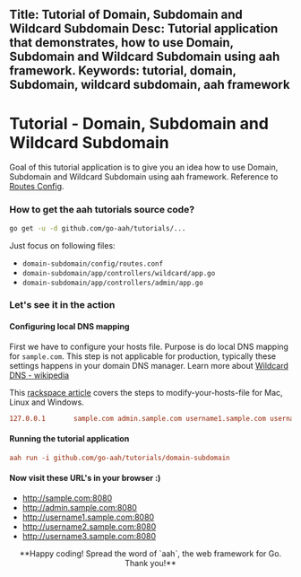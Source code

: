 Title: Tutorial of Domain, Subdomain and Wildcard Subdomain
Desc: Tutorial application that demonstrates, how to use Domain, Subdomain and Wildcard Subdomain using aah framework.
Keywords: tutorial, domain, Subdomain, wildcard subdomain, aah framework
---
# Tutorial - Domain, Subdomain and Wildcard Subdomain

Goal of this tutorial application is to give you an idea how to use Domain, Subdomain and Wildcard Subdomain using aah framework. Reference to [Routes Config](/routes-config.html).

### How to get the aah tutorials source code?

```bash
go get -u -d github.com/go-aah/tutorials/...
```

Just focus on following files:

  * `domain-subdomain/config/routes.conf`
  * `domain-subdomain/app/controllers/wildcard/app.go`
  * `domain-subdomain/app/controllers/admin/app.go`

### Let's see it in the action

#### Configuring local DNS mapping
First we have to configure your hosts file. Purpose is do local DNS mapping for `sample.com`. This step is not applicable for production, typically these settings happens in your domain DNS manager. Learn more about [Wildcard DNS - wikipedia](https://en.wikipedia.org/wiki/Wildcard_DNS_record)

This [rackspace article](https://support.rackspace.com/how-to/modify-your-hosts-file/) covers the steps to modify-your-hosts-file for Mac, Linux and Windows.

```cfg
127.0.0.1       sample.com admin.sample.com username1.sample.com username2.sample.com username3.sample.com
```

#### Running the tutorial application
```cfg
aah run -i github.com/go-aah/tutorials/domain-subdomain
```

#### Now visit these URL's in your browser :)

* http://sample.com:8080
* http://admin.sample.com:8080
* http://username1.sample.com:8080
* http://username2.sample.com:8080
* http://username3.sample.com:8080

<center>**Happy coding! Spread the word of `aah`, the web framework for Go. Thank you!**</center>
